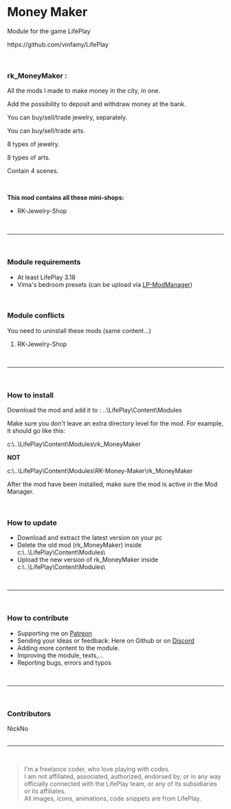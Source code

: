 <h1>Money Maker</h1>
<p>Module for the game LifePlay</p>
<p>https://github.com/vinfamy/LifePlay</p>
<br>
<h3>rk_MoneyMaker :</h3>
<p>All the mods I made to make money in the city, in one.</p>
<p>Add the possibility to deposit and withdraw money at the bank.</p>
<p>You can buy/sell/trade jewelry, separately.</p>
<p>You can buy/sell/trade arts.</p>
<p>8 types of jewelry.</p>
<p>8 types of arts.</p>
<p>Contain 4 scenes.</p>
<br>
<p><strong>This mod contains all these mini-shops:</strong></p>
<ul>
<li>RK-Jewelry-Shop</li>
</ul>
<br>
<hr>
<br>
<h3>Module requirements</h3>
<ul>
<li>At least LifePlay 3.18</li>
<li>Vima's bedroom presets (can be upload via <a href="https://github.com/NickNo-dev/LP-ModManager">LP-ModManager</a>)</li>
</ul>
<br>
<h3> Module conflicts</h3>
<p>You need to uninstall these mods (same content...)</p>
<ol>
<li>RK-Jewelry-Shop</li>
</ol>
<br>
<hr>
<br>
<h3>How to install</h3>
<p>Download the mod and add it to : ..\LifePlay\Content\Modules</p>
<p>Make sure you don't leave an extra directory level for the mod. For example, it should go like this:</p>
<p>c:\..\LifePlay\Content\Modules\rk_MoneyMaker</p>
<p><strong>NOT</strong></p>
<p>c:\..\LifePlay\Content\Modules\RK-Money-Maker\rk_MoneyMaker</p>
<p>After the mod have been installed, make sure the mod is active in the Mod Manager.</p>
<br>
<h3>How to update</h3>
<ul>
<li>Download and extract the latest version on your pc</li>
<li>Delete the old mod (rk_MoneyMaker) inside c:\..\LifePlay\Content\Modules\</li>
<li>Upload the new version of rk_MoneyMaker inside c:\..\LifePlay\Content\Modules\</li>
</ul>
<br>
<hr>
<br>
<h3>How to contribute</h3>
<ul>
<li>Supporting me on <a href="https://www.patreon.com/raiderknight">Patreon</a></li>
<li>Sending your ideas or feedback: Here on Github or on <a href="https://discord.gg/d3U9E2wb4Y">Discord</a></li>
<li>Adding more content to the module.</li>
<li>Improving the module, texts,...</li>
<li>Reporting bugs, errors and typos</li>
</ul>
<br>
<hr>
<br>
<h3>Contributors</h3>
NickNo<br>
<br>
<hr>
<br>
<blockquote> I'm a freelance coder, who love playing with codes.<br>
I am not affiliated, associated, authorized, endorsed by, or in any way officially connected with the LifePlay team, or any of its subsidiaries or its affiliates.<br>
All images, icons, animations, code snippets are from LifePlay.</blockquote>

